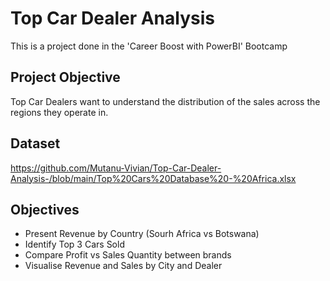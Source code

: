 # Top Car Dealer Analysis  
This is a project done in the 'Career Boost with PowerBI' Bootcamp

## Project Objective
Top Car Dealers want to understand the distribution of the sales across the regions they operate in.  

## Dataset  
https://github.com/Mutanu-Vivian/Top-Car-Dealer-Analysis-/blob/main/Top%20Cars%20Database%20-%20Africa.xlsx  

## Objectives  
- Present Revenue by Country (Sourh Africa vs Botswana)
- Identify Top 3 Cars Sold
- Compare Profit vs Sales Quantity between brands
- Visualise Revenue and Sales by City and Dealer


